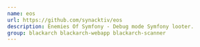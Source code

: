 ```yaml
---
name: eos
url: https://github.com/synacktiv/eos
description: Enemies Of Symfony - Debug mode Symfony looter.
group: blackarch blackarch-webapp blackarch-scanner
---
```

